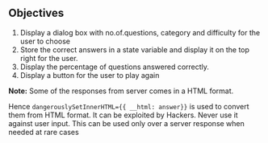 ## Objectives

1. Display a dialog box with no.of.questions, category and difficulty for the user to choose
2. Store the correct answers in a state variable and display it on the top right for the user.
3. Display the percentage of questions answered correctly. 
4. Display a button for the user to play again

**Note:** Some of the responses from server comes in a HTML format. 

Hence ``dangerouslySetInnerHTML={{ __html: answer}}`` is used to convert them from HTML format. It can be exploited by Hackers. Never use it against user input.
This can be used only over a server response when needed at rare cases
